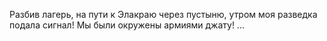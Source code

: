 Разбив лагерь, на пути к Элакраю через пустыню, утром моя разведка подала сигнал! Мы были окружены армиями джату! ...
